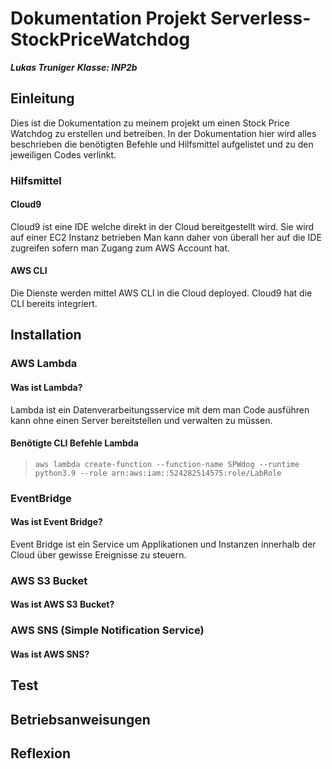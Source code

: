 
# Dokumentation Projekt Serverless-StockPriceWatchdog

 ***Lukas Truniger***
***Klasse: INP2b***
## Einleitung

Dies ist die Dokumentation zu meinem projekt um einen Stock Price Watchdog zu erstellen und betreiben. 
In der Dokumentation hier wird alles beschrieben die benötigten Befehle und Hilfsmittel aufgelistet
und zu den jeweiligen Codes verlinkt.

### Hilfsmittel
#### Cloud9
Cloud9 ist eine IDE welche direkt in der Cloud bereitgestellt wird. Sie wird auf einer EC2 Instanz betrieben
Man kann daher von überall her auf die IDE zugreifen sofern man Zugang zum AWS Account hat.

#### AWS CLI
Die Dienste werden mittel AWS CLI in die Cloud deployed. Cloud9 hat die CLI bereits integriert.


## Installation

### AWS Lambda

#### Was ist Lambda?

Lambda ist ein Datenverarbeitungsservice mit dem man Code ausführen kann ohne einen Server bereitstellen und verwalten zu müssen.

#### Benötigte CLI Befehle Lambda

>`aws lambda create-function --function-name SPWdog --runtime python3.9 --role arn:aws:iam::524282514575:role/LabRole`

### EventBridge
#### Was ist Event Bridge?

Event Bridge ist ein Service um Applikationen und Instanzen innerhalb der Cloud über gewisse Ereignisse zu steuern.

### AWS S3 Bucket

#### Was ist AWS S3 Bucket?

### AWS SNS (Simple Notification Service)

#### Was ist AWS SNS?


## Test

## Betriebsanweisungen

## Reflexion



